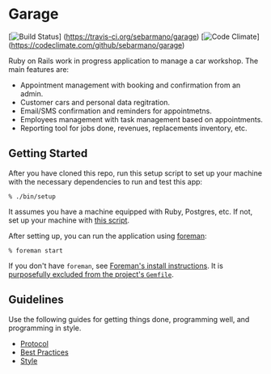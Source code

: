 # Garage

[![Build Status](https://travis-ci.org/sebarmano/garage.svg?branch=master)]
(https://travis-ci.org/sebarmano/garage)
[![Code Climate](https://codeclimate.com/github/sebarmano/garage/badges/gpa.svg)]
(https://codeclimate.com/github/sebarmano/garage)


Ruby on Rails work in progress application to manage a car workshop. The main
features are:

- Appointment management with booking and confirmation from an admin.
- Customer cars and personal data regitration.
- Email/SMS confirmation and reminders for appointmetns.
- Employees management with task management based on appointments.
- Reporting tool for jobs done, revenues, replacements inventory, etc.

## Getting Started

After you have cloned this repo, run this setup script to set up your machine
with the necessary dependencies to run and test this app:

    % ./bin/setup

It assumes you have a machine equipped with Ruby, Postgres, etc. If not, set up
your machine with [this script].

[this script]: https://github.com/thoughtbot/laptop

After setting up, you can run the application using [foreman]:

    % foreman start

If you don't have `foreman`, see [Foreman's install instructions][foreman]. It
is [purposefully excluded from the project's `Gemfile`][exclude].

[foreman]: https://github.com/ddollar/foreman
[exclude]: https://github.com/ddollar/foreman/pull/437#issuecomment-41110407

## Guidelines

Use the following guides for getting things done, programming well, and
programming in style.

* [Protocol](http://github.com/thoughtbot/guides/blob/master/protocol)
* [Best Practices](http://github.com/thoughtbot/guides/blob/master/best-practices)
* [Style](http://github.com/thoughtbot/guides/blob/master/style)
